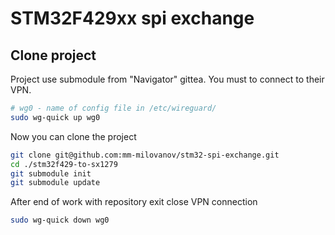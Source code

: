 # STM32F429xx spi exchange
## Clone project

Project use submodule from "Navigator" gittea. You must to connect to their VPN.

```bash
# wg0 - name of config file in /etc/wireguard/
sudo wg-quick up wg0
```

Now you can clone the project

```bash
git clone git@github.com:mm-milovanov/stm32-spi-exchange.git
cd ./stm32f429-to-sx1279
git submodule init
git submodule update
```

After end of work with repository exit close VPN connection

```bash
sudo wg-quick down wg0
```
